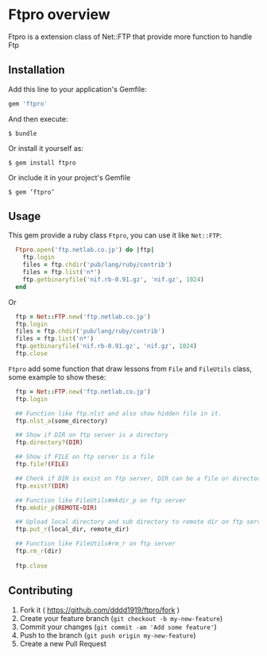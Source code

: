 # Ftpro overview

Ftpro is a extension class of Net::FTP that provide more function to handle Ftp

## Installation

Add this line to your application's Gemfile:

```ruby
gem 'ftpro'
```

And then execute:

    $ bundle

Or install it yourself as:

    $ gem install ftpro

Or include it in your project's Gemfile

    $ gem ‘ftpro’

## Usage

This gem provide a ruby class `Ftpro`, you can use it like `Net::FTP`:


```ruby
  Ftpro.open('ftp.netlab.co.jp') do |ftp|
    ftp.login
    files = ftp.chdir('pub/lang/ruby/contrib')
    files = ftp.list('n*')
    ftp.getbinaryfile('nif.rb-0.91.gz', 'nif.gz', 1024)
  end
```

Or

```ruby
  ftp = Net::FTP.new('ftp.netlab.co.jp')
  ftp.login
  files = ftp.chdir('pub/lang/ruby/contrib')
  files = ftp.list('n*')
  ftp.getbinaryfile('nif.rb-0.91.gz', 'nif.gz', 1024)
  ftp.close
```

`Ftpro` add some function that draw lessons from `File` and `FileUtils` class, some example to show these:

```ruby
  ftp = Net::FTP.new('ftp.netlab.co.jp')
  ftp.login

  ## Function like ftp.nlst and also show hidden file in it.
  ftp.nlst_a(some_directory)

  ## Show if DIR on ftp server is a directory
  ftp.directory?(DIR)

  ## Show if FILE on ftp server is a file
  ftp.file?(FILE)

  ## Check if DIR is exist on ftp server, DIR can be a file or directory
  ftp.exist?(DIR)

  ## Function like FileUtils#mkdir_p on ftp server
  ftp.mkdir_p(REMOTE-DIR)

  ## Upload local directory and sub directory to remote dir on ftp server, directory will be create if remote dir not exist
  ftp.put_r(local_dir, remote_dir)

  ## Function like FileUtils#rm_r on ftp server
  ftp.rm_r(dir)
  
  ftp.close

```

## Contributing

1. Fork it ( https://github.com/dddd1919/ftpro/fork )
2. Create your feature branch (`git checkout -b my-new-feature`)
3. Commit your changes (`git commit -am 'Add some feature'`)
4. Push to the branch (`git push origin my-new-feature`)
5. Create a new Pull Request
